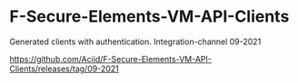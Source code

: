 # F-Secure-Elements-VM-API-Clients
Generated clients with authentication. Integration-channel 09-2021

https://github.com/Aciid/F-Secure-Elements-VM-API-Clients/releases/tag/09-2021
